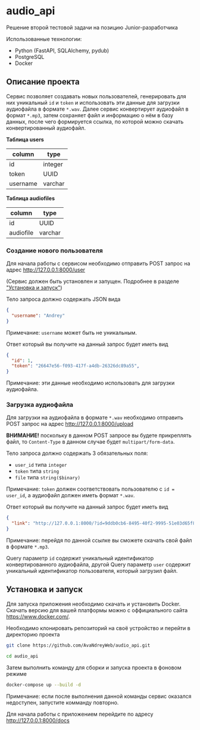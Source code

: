 # audio_api
Решение второй тестовой задачи на позицию Junior-разработчика

Использованные технологии:
- Python (FastAPI, SQLAlchemy, pydub)
- PostgreSQL
- Docker

## Описание проекта

Сервис позволяет создавать новых пользователей, генерировать для них уникальный ```id``` и ```token```
и использовать эти данные для загрузки аудиофайла в формате ```*.wav```.
Далее сервис конвертирует аудиофайл в формат ```*.mp3```, затем сохраняет файл и информацию о нём в базу данных,
после чего формируется ссылка, по которой можно скачать конвертированный аудиофайл.

**Таблица users**

| column         | type      |
|----------------|-----------|
| id             | integer   |
| token          | UUID      |
| username       | varchar   |

**Таблица audiofiles**

| column         | type      |
|----------------|-----------|
| id             | UUID      |
| audiofile      | varchar   |

### Создание нового пользователя

Для начала работы с сервисом необходимо отправить POST запрос на адрес http://127.0.0.1:8000/user

(Сервис должен быть установлен и запущен. Подробнее в разделе ["Установка и запуск"](https://github.com/AvaNdreyWeb/audio_api/tree/main#установка-и-запуск))

Тело запроса должно содержать JSON вида
```json
{
  "username": "Andrey"
}
```

Примечание: ```username``` может быть не уникальным.

Ответ который вы получите на данный запрос будет иметь вид
```json
{
  "id": 1,
  "token": "26647e56-f093-417f-a4db-26326dc89a55",
}
```

Примечание: эти данные необходимо использовать для загрузки аудиофайла.

### Загрузка аудиофайла

Для загрузки нa аудиофайла в формате ```*.wav``` необходимо отправить POST запрос на адрес http://127.0.0.1:8000/upload

**ВНИМАНИЕ!** поскольку в данном POST запросе вы будете прикреплять файл, то ```Content-Type``` в данном случае будет ```multipart/form-data```.

Тело запроса должно содержать 3 обязательных поля:
- ```user_id``` типа ```integer```
- ```token``` типа ```string```
- ```file``` типа ```string($binary)```

Примечание: ```token``` должен соответствовать пользователю с ```id = user_id```, а аудиофайл должен иметь формат ```*.wav```.

Ответ который вы получите на данный запрос будет иметь вид
```json
{
  "link": "http://127.0.0.1:8000/?id=9ddb0cb6-8495-40f2-9995-51e03d65f819&user=1"
}
```

Примечание: перейдя по данной ссылке вы сможете скачать свой файл в формате ```*.mp3```. 

Query параметр ```id``` содержит уникальный идентификатор конвертированного аудиофайла,
другой Query параметр ```user``` содержит уникальный идентификатор пользователя, который загрузил файл.

## Установка и запуск
Для запуска приложения необходимо скачать и установить Docker. Скачать версию для вашей платформы можно с оффициального сайта https://www.docker.com/.

Необходимо клонировать репозиторий на своё устройство и перейти в директорию проекта
```bash
git clone https://github.com/AvaNdreyWeb/audio_api.git
```
```bash
cd audio_api
```
Затем выполнить команду для сборки и запуска проекта в фоновом режиме
```bash
docker-compose up --build -d
```
Примечание: если после выполнения данной команды сервис оказался недоступен, запустите комманду повторно.

Для начала работы с приложением перейдите по адресу http://127.0.0.1:8000/docs
